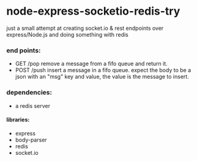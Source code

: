 node-express-socketio-redis-try
===============================

just a small attempt at creating socket.io &amp; rest endpoints over express/Node.js and doing something with redis

### end points: ###
* GET /pop
  remove a message from a fifo queue and return it.
* POST /push 
  insert a message in a fifo queue.
  expect the body to be a json with an "msg" key and value, the value is the message to insert.

### dependencies: ###
* a redis server
#### libraries: ####
* express
* body-parser
* redis
* socket.io

